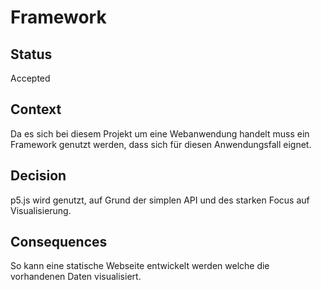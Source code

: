 # Framework

## Status

Accepted

## Context

Da es sich bei diesem Projekt um eine Webanwendung handelt muss ein Framework genutzt werden, dass sich für diesen Anwendungsfall eignet.

## Decision

p5.js wird genutzt, auf Grund der simplen API und des starken Focus auf Visualisierung.

## Consequences

So kann eine statische Webseite entwickelt werden welche die vorhandenen Daten visualisiert.